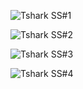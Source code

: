 
![Tshark SS#1](https://github.com/Matthew-alt-cpu/BootCon-Project/assets/107461599/c39a0372-7fc3-4be7-9a79-20c103142e4b)


![Tshark SS#2](https://github.com/Matthew-alt-cpu/BootCon-Project/assets/107461599/bec12e8f-550c-46e9-b91e-18702bfde0eb)


![Tshark SS#3](https://github.com/Matthew-alt-cpu/BootCon-Project/assets/107461599/d27c891b-26d3-4826-8705-51e25743644e)


![Tshark SS#4](https://github.com/Matthew-alt-cpu/BootCon-Project/assets/107461599/e379a71e-88c3-44bc-8dee-050943ca6934)
